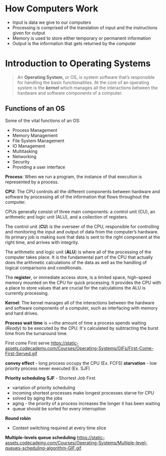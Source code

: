 # How Computers Work

- Input is data we give to our computers
- Processing is comprised of the translation of input and the instructions given for output
- Memory is used to store either temporary or permanent information
- Output is the information that gets returned by the computer

# Introduction to Operating Systems

>An **Operating System,** or OS, is system software that’s responsible for handling the basic functionalities. At the core of an operating system is the **_kernel_** which manages all the interactions between the hardware and software components of a computer.

## Functions of an OS

Some of the vital functions of an OS:

- Process Management 
- Memory Management
- File System Management
- IO Management
- Multitasking
- Networking
- Security
- Providing a user interface

**Process**: When we run a program, the instance of that execution is represented by a process.

**CPU**: The CPU controls all the different components between hardware and software by processing all of the information that flows throughout the computer.

CPUs generally consist of three main components: a control unit (CU), an arithmetic and logic unit (ALU), and a collection of registers.

The control unit (**CU**) is the overseer of the CPU, responsible for controlling and monitoring the input and output of data from the computer’s hardware. Its primary job is making sure that data is sent to the right component at the right time, and arrives with integrity.

The arithmetic and logic unit (**ALU**) is where all of the processing of the computer takes place. It is the fundamental part of the CPU that actually does the arithmetic calculations of the data as well as the handling of logical comparisons and conditionals.

The **register**, or immediate access store, is a limited space, high-speed memory mounted on the CPU for quick processing. It provides the CPU with a place to store values that are crucial for the calculations the ALU is currently processing.

**Kernel**: The kernel manages all of the interactions between the hardware and software components of a computer, such as interfacing with memory and hard drives.

**Process wait time** is ==the amount of time a process spends waiting (*Ready*) to be executed by the CPU. It's calculated by subtracting the burst time from the turnaround time.

First come First serve
https://static-assets.codecademy.com/Courses/Operating-Systems/GIFs/First-Come-First-Served.gif

**convey effect** - long process occupy the CPU (Ex. FCFS)
**starvation** - low priority process never executed (Ex. SJF)


**Priority scheduling** 
**SJF** - Shortest Job First 
- variation of priority scheduling
- incoming shortest processes make longest processes starve for CPU
- solved by aging the jobs
- aging - the priority of a process increases the longer it has been waiting
- queue should be sorted for every interruption

**Round robin**
- Context switching required at every time slice

**Multiple-levels queue scheduling**
https://static-assets.codecademy.com/Courses/Operating-Systems/Multiple-level-queues-scheduling-algorithm-GIF.gif

